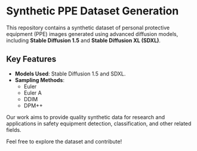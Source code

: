 # Synthetic PPE Dataset Generation

This repository contains a synthetic dataset of personal protective equipment (PPE) images generated using advanced diffusion models, including **Stable Diffusion 1.5** and **Stable Diffusion XL (SDXL)**. 

## Key Features
- **Models Used**: Stable Diffusion 1.5 and SDXL.
- **Sampling Methods**: 
  - Euler
  - Euler A
  - DDIM
  - DPM++

Our work aims to provide quality synthetic data for research and applications in safety equipment detection, classification, and other related fields.

Feel free to explore the dataset and contribute!
